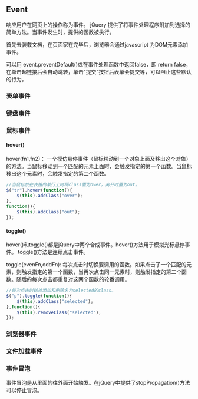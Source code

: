 ## Event

响应用户在网页上的操作称为事件。 jQuery 提供了将事件处理程序附加到选择的简单方法。当事件发生时，提供的函数被执行。

首先去装载文档，在页面家在完毕后，浏览器会通过javascript 为DOM元素添加事件。



可以用 event.preventDefault()或在事件处理函数中返回false，即 return false，在单击超链接后会自动跳转，单击"提交"按钮后表单会提交等，可以阻止这些默认的行为。



### 表单事件

### 键盘事件

### 鼠标事件

#### hover()

hover(fn1,fn2)： 一个模仿悬停事件（鼠标移动到一个对象上面及移出这个对象）的方法。当鼠标移动到一个匹配的元素上面时，会触发指定的第一个函数。当鼠标移出这个元素时，会触发指定的第二个函数。

```js
//当鼠标放在表格的某行上时将class置为over，离开时置为out。
$("tr").hover(function(){    
    $(this).addClass("over");
},              
function(){    
    $(this).addClass("out"); 
});
```



#### toggle()

hover()和toggle()都是jQuery中两个合成事件。hover()方法用于模拟光标悬停事件。 toggle()方法是连续点击事件。

toggle(evenFn,oddFn): 每次点击时切换要调用的函数。如果点击了一个匹配的元素，则触发指定的第一个函数，当再次点击同一元素时，则触发指定的第二个函数。随后的每次点击都重复对这两个函数的轮番调用。

```js
//每次点击时轮换添加和删除名为selected的class。
$("p").toggle(function(){   
    $(this).addClass("selected");   
},function(){   
    $(this).removeClass("selected"); 
});
```



### 浏览器事件

### 文件加载事件



### 事件冒泡

事件冒泡是从里面的往外面开始触发。在jQuery中提供了stopPropagation()方法可以停止冒泡。
